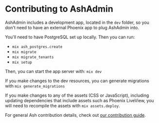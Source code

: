 # Contributing to AshAdmin

AshAdmin includes a development app, located in the `dev` folder, so you don't need to have an external Phoenix app to plug AshAdmin into.

You'll need to have PostgreSQL set up locally. Then you can run:

* `mix ash_postgres.create`
* `mix migrate`
* `mix migrate_tenants`
* `mix setup`

Then, you can start the app server with: `mix dev`

If you make changes to the dev resources, you can generate migrations with `mix generate_migrations`

If you make changes to any of the assets (CSS or JavaScript), including updating dependencies that include assets such as Phoenix LiveView, you will need to recompile the assets with `mix assets.deploy`.

For general Ash contribution details, check out [our contribution guide](`e:ash:contributing-to-ash.md`).

